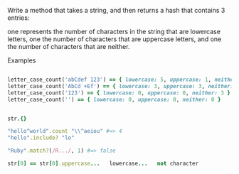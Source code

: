 Write a method that takes a string, and then returns a hash that contains 3 entries:

one represents the number of characters in the string that are lowercase letters, 
one the number of characters that are uppercase letters, 
and one the number of characters that are neither.

Examples
```ruby

letter_case_count('abCdef 123') == { lowercase: 5, uppercase: 1, neither: 4 }
letter_case_count('AbCd +Ef') == { lowercase: 3, uppercase: 3, neither: 2 }
letter_case_count('123') == { lowercase: 0, uppercase: 0, neither: 3 }
letter_case_count('') == { lowercase: 0, uppercase: 0, neither: 0 }


str.{}

"hello^world".count "\\^aeiou" #=> 4
"hello".include? "lo"   

"Ruby".match?(/R.../, 1) #=> false

str[0] == str[0].uppercase...   lowercase...   not character
